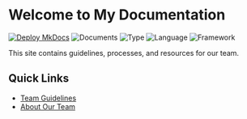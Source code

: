 # Welcome to My Documentation

[![Deploy MkDocs](https://github.com/sarahtlenglish/mkdocs/actions/workflows/deploy.yml/badge.svg)](https://github.com/sarahtlenglish/mkdocs/actions/workflows/deploy.yml)
![Documents](https://img.shields.io/badge/documents-3-blue)
![Type](https://img.shields.io/badge/type-team_guidelines-orange)
![Language](https://img.shields.io/badge/language-dansk_&_english-purple)
![Framework](https://img.shields.io/badge/framework-MkDocs-brightgreen)

This site contains guidelines, processes, and resources for our team.
## Quick Links
- [Team Guidelines](guidelines.md)
- [About Our Team](about.md)
